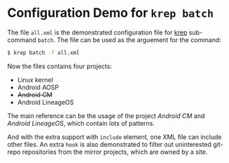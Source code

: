 Configuration Demo for `krep batch`
===================================

The file `all.xml` is the demonstrated configuration file for [krep]
sub-command `batch`. The file can be used as the arguement for the command:

```sh
$ krep batch -f all.xml
```

Now the files contains four projects:

- Linux kernel
- Android AOSP
- ~~Android CM~~
- Android LineageOS

The main reference can be the usage of the project *Android CM* and
*Android LineageOS*, which contain lots of patterns.

And with the extra support with `include` element, one XML file can include
other files. An extra `hook` is also demonstrated to filter out uninterested
git-repo repositories from the mirror projects, which are owned by a site.

[krep]: https://github.com/cadappl/krep

